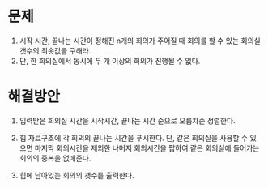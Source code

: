 # 문제

1. 시작 시간, 끝나는 시간이 정해진 n개의 회의가 주어질 때 회의를 할 수 있는 회의실 갯수의 최솟값을 구해라.
2. 단, 한 회의실에서 동시에 두 개 이상의 회의가 진행될 수 없다.



# 해결방안

1. 입력받은 회의실 시간을 시작시간, 끝나는 시간 순으로 오름차순 정렬한다.

2. 힙 자료구조에 각 회의의  끝나는 시간을 푸시한다. 단, 같은 회의실을 사용할 수 있으면 마지막 회의시간을 제외한 나머지 회의시간을 팝하여 같은 회의실에 들어가는 회의의 중복을 없애준다.

3. 힙에 남아있는 회의의 갯수를 출력한다.

   

